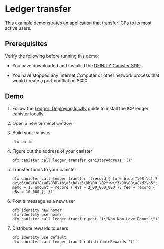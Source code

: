 # Ledger transfer

This example demonstrates an application that transfer ICPs to its most active users.

## Prerequisites

Verify the following before running this demo:

*  You have downloaded and installed the [DFINITY Canister SDK](https://smartcontracts.org).

*  You have stopped any Internet Computer or other network process that would create a port conflict on 8000.

## Demo

1. Follow the [Ledger: Deploying locally](https://github.com/dfinity/ic/tree/master/rs/rosetta-api/ledger_canister#deploying-locally) guide to install the ICP ledger canister locally.

1. Open a new terminal window

1. Build your canister
   ```
   dfx build
   ```

1. Figure out the address of your canister
   ```
   dfx canister call ledger_transfer canisterAddress '()'
   ```

1. Transfer funds to your canister
   ```
   dfx canister call ledger transfer '(record { to = blob "\08.\cf.?dz\c6\00\f4?8\a6\83B\fb\a5\b8\e6\8b\08_\02Y+w\f3\98\08\a8\d2\b5"; memo = 1; amount = record { e8s = 2_00_000_000 }; fee = record { e8s = 10_000 }; })'
   ```

1. Post a message as a new user
   ```
   dfx identity new homer
   dfx identity use homer
   dfx canister call ledger_transfer post "(\"Nom Nom Love Donuts\")"
   ```

1. Distribute rewards to users
   ```
   dfx identity use default
   dfx canister call ledger_transfer distributeRewards '()'
   ```
